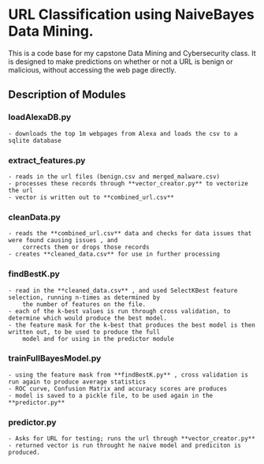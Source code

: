 # URL Classification using NaiveBayes Data Mining. 
This is a code base for my capstone Data Mining and Cybersecurity class.  It is designed to make predictions on whether 
or not a URL is benign or malicious, without accessing the web page directly.  

## Description of Modules
### loadAlexaDB.py 
    - downloads the top 1m webpages from Alexa and loads the csv to a sqlite database
### extract_features.py
    - reads in the url files (benign.csv and merged_malware.csv)
    - processes these records through **vector_creator.py** to vectorize the url
    - vector is written out to **combined_url.csv**
### cleanData.py
    - reads the **combined_url.csv** data and checks for data issues that were found causing issues , and 
        corrects them or drops those records
    - creates **cleaned_data.csv** for use in further processing
### findBestK.py
    - read in the **cleaned_data.csv** , and used SelectKBest feature selection, running n-times as determined by 
        the number of features on the file.  
    - each of the k-best values is run through cross validation, to determine which would produce the best model. 
    - the feature mask for the k-best that produces the best model is then written out, to be used to produce the full
        model and for using in the predictor module
###  trainFullBayesModel.py
    - using the feature mask from **findBestK.py** , cross validation is run again to produce average statistics
    - ROC curve, Confusion Matrix and accuracy scores are produces
    - model is saved to a pickle file, to be used again in the **predictor.py** 
###  predictor.py
    - Asks for URL for testing; runs the url through **vector_creator.py** 
    - returned vector is run throught he naive model and prediciton is produced. 
  
 